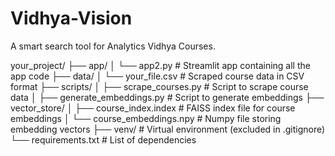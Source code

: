 # Vidhya-Vision
A smart search tool for Analytics Vidhya Courses.

your_project/ ├── app/ │ └── app2.py # Streamlit app containing all the app code ├── data/ │ └── your_file.csv # Scraped course data in CSV format ├── scripts/ │ ├── scrape_courses.py # Script to scrape course data │ ├── generate_embeddings.py # Script to generate embeddings ├── vector_store/ │ ├── course_index.index # FAISS index file for course embeddings │ └── course_embeddings.npy # Numpy file storing embedding vectors ├── venv/ # Virtual environment (excluded in .gitignore) └── requirements.txt # List of dependencies
